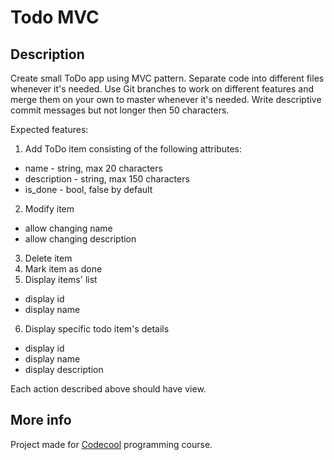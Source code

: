 # Todo MVC

## Description

Create small ToDo app using MVC pattern. Separate code into different files whenever it's needed. Use Git branches to work on different features and merge them on your own to master whenever it's needed. Write descriptive commit messages but not longer then 50 characters.

Expected features:

1. Add ToDo item consisting of the following attributes:
- name - string, max 20 characters
- description - string, max 150 characters
- is_done - bool, false by default
2. Modify item
- allow changing name
- allow changing description
3. Delete item
4. Mark item as done
5. Display items' list
- display id
- display name
6. Display specific todo item's details
- display id
- display name
- display description

Each action described above should have view.

## More info

Project made for [Codecool](https://codecool.com/) programming course.
